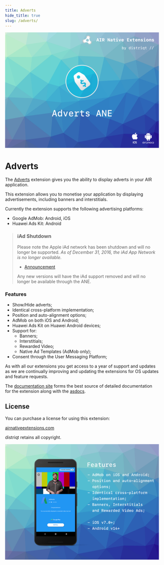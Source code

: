 ```yaml
---
title: Adverts
hide_title: true
slug: /adverts/
---
```


![](images/hero.png)

# Adverts

The [Adverts](https://airnativeextensions.com/extension/com.distriqt.Adverts) extension gives you the ability to display adverts in your AIR application.

This extension allows you to monetise your application by displaying advertisements, including banners and interstitials.

Currently the extension supports the following advertising platforms:

- Google AdMob: Android, iOS
- Huawei Ads Kit: Android

>
> ### iAd Shutdown
> 
> Please note the Apple iAd network has been shutdown and will no longer be supported. 
> *As of December 31, 2016, the iAd App Network is no longer available.*
>
> - [Announcement](https://developer.apple.com/support/iad/)
> 
> Any new versions will have the iAd support removed and will no longer be available 
> through the ANE.
>


### Features

- Show/Hide adverts;
- Identical cross-platform implementation;
- Position and auto-alignment options;
- AdMob on both iOS and Android;
- Huawei Ads Kit on Huawei Android devices;
- Support for:
  - Banners;
  - Interstitials;
  - Rewarded Video;
  - Native Ad Templates (AdMob only);
- Consent through the User Messaging Platform;


As with all our extensions you get access to a year of support and updates as we are continually improving and updating the extensions for OS updates and feature requests.

The [documentation site](https://docs.airnativeextensions.com/docs/adverts) forms the best source of detailed documentation for the extension along with the [asdocs](https://docs.airnativeextensions.com/asdocs/adverts/). 


## License

You can purchase a license for using this extension:

[airnativeextensions.com](https://airnativeextensions.com/)

distriqt retains all copyright.


![](images/promo.png)
